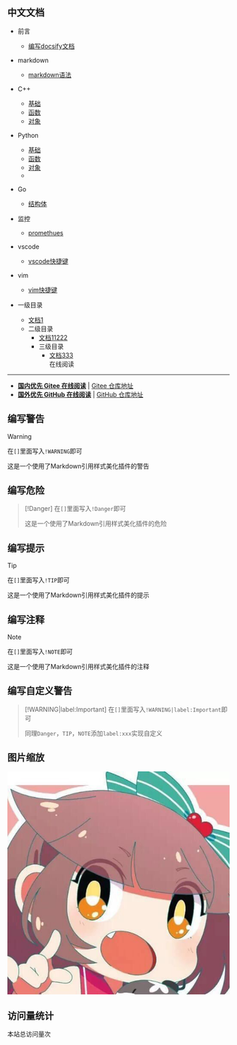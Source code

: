 ## 中文文档
- 前言

  - [编写docsify文档](zh-cn/README.md)
- markdown
    - [markdown语法](zh-cn/markdown/markdown.md)
- C++

  - [基础](zh-cn/C++/base.md)
  - [函数](zh-cn/C++/func.md)
  - [对象](zh-cn/C++/object.md)
- Python

  - [基础](zh-cn/Python/base.md)
  - [函数](zh-cn/Python/func.md)
  - [对象](zh-cn/Python/object.md)
  - 
- Go

  - [ 结构体](zh-cn/Go/struck.md)
  
- 监控
  - [promethues](zh-cn/监控/prometheus/告警带图.md)
  
- vscode
  - [vscode快捷键](zh-cn/vscode/快捷键.md)
  
- vim
  - [vim快捷键]( zh-cn/vim/快捷键.md)
  
- 一级目录
  - [文档1](zh-cn/vscode/快捷键.md)
  - 二级目录
    - [文档11222](zh-cn/vscode/快捷键.md)
    -  三级目录
       - [文档333](zh-cn/vscode/快捷键.md)  
在线阅读
---

-  **[国内优先 Gitee 在线阅读](https://mochazi.gitee.io/docsify-demo)** | [Gitee 仓库地址](https://gitee.com/mochazi/docsify-demo)
-  **[国外优先 GitHub 在线阅读](https://mochazi.github.io/docsify-demo)** | [GitHub 仓库地址](https://github.com/mochazi/docsify-demo)

## 编写警告
> [!WARNING]
> 在`[]`里面写入`!WARNING`即可
>
> 这是一个使用了Markdown引用样式美化插件的警告

## 编写危险
> [!Danger]
> 在`[]`里面写入`!Danger`即可
>
> 这是一个使用了Markdown引用样式美化插件的危险

## 编写提示
> [!TIP]
> 在`[]`里面写入`!TIP`即可
>
> 这是一个使用了Markdown引用样式美化插件的提示

## 编写注释
> [!NOTE]
> 在`[]`里面写入`!NOTE`即可
>
> 这是一个使用了Markdown引用样式美化插件的注释

## 编写自定义警告
> [!WARNING|label:Important]
> 在`[]`里面写入`!WARNING|label:Important`即可
>
> 同理`Danger`，`TIP`，`NOTE`添加`label:xxx`实现自定义

## 图片缩放
![](style/head_portrait.jpg)

## 访问量统计
<span id="busuanzi_container_site_pv">本站总访问量<span id="busuanzi_value_site_pv"></span>次</span>



